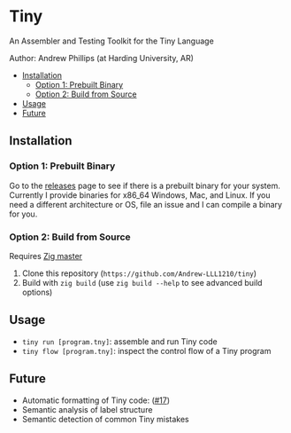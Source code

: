 # Tiny <!-- omit in toc -->

An Assembler and Testing Toolkit for the Tiny Language

Author: Andrew Phillips (at Harding University, AR)

- [Installation](#installation)
  - [Option 1: Prebuilt Binary](#option-1-prebuilt-binary)
  - [Option 2: Build from Source](#option-2-build-from-source)
- [Usage](#usage)
- [Future](#future)


## Installation

### Option 1: Prebuilt Binary

Go to the [releases](https://github.com/Andrew-LLL1210/tiny/releases) page
to see if there is a prebuilt binary for your system. Currently I provide
binaries for x86_64 Windows, Mac, and Linux. If you need a different
architecture or OS, file an issue and I can compile a binary for you.

### Option 2: Build from Source

Requires [Zig master](https://github.com/ziglang/zig)

1. Clone this repository (`https://github.com/Andrew-LLL1210/tiny`)
2. Build with `zig build`
   (use `zig build --help` to see advanced build options)

## Usage

- `tiny run [program.tny]`: assemble and run Tiny code
- `tiny flow [program.tny]`: inspect the control flow of a Tiny program

## Future

- Automatic formatting of Tiny code: ([#17](https://github.com/Andrew-LLL1210/tiny/issues/17))
- Semantic analysis of label structure
- Semantic detection of common Tiny mistakes
